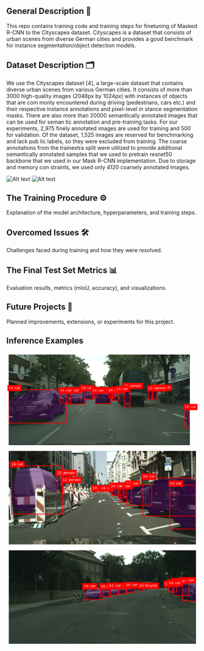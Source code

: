 ## General Description 📝
This repo contains training code and training steps for finetuning of Masked R-CNN to the Cityscapes dataset. Cityscapes is a dataset that consists of urban scenes from diverse German cities and provides a good benchmark for instance segmentation/object detection models. 

## Dataset Description 🗂️
We use the Cityscapes dataset [4], a large-scale dataset
 that contains diverse urban scenes from various German
 cities. It consists of more than 3000 high-quality images
 (2048px by 1024px) with instances of objects that are com
monly encountered during driving (pedestrians, cars etc.)
 and their respective instance annotations and pixel-level in
stance segmentation masks. There are also more than 20000
 semantically annotated images that can be used for seman
tic annotation and pre-training tasks.
 For our experiments, 2,975 finely annotated images are
 used for training and 500 for validation. Of the dataset,
 1,525 images are reserved for benchmarking and lack pub
lic labels, so they were excluded from training. The coarse
 annotations from the trainextra split were utilized to
 provide additional semantically annotated samples that we
 used to pretrain resnet50 backbone that we used in our Mask
 R-CNN implementation. Due to storage and memory con
straints, we used only 4120 coarsely annotated images.

![Alt text](images/size_distribution.png)
![Alt text](images/class_distrbution.png)

## The Training Procedure ⚙️
Explanation of the model architecture, hyperparameters, and training steps.

## Overcomed Issues 🛠️
Challenges faced during training and how they were resolved.

## The Final Test Set Metrics 📊
Evaluation results, metrics (mIoU, accuracy), and visualizations.

## Future Projects 🚀
Planned improvements, extensions, or experiments for this project.



## Inference Examples
![Alt text](inference_examples/inf1.png)
![Alt text](inference_examples/inf2.png)
![Alt text](inference_examples/inf3.png)







